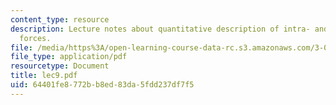 ```yaml
---
content_type: resource
description: Lecture notes about quantitative description of intra- and intermolecular
  forces.
file: /media/https%3A/open-learning-course-data-rc.s3.amazonaws.com/3-052-nanomechanics-of-materials-and-biomaterials-spring-2007/64401fe8772bb8ed83da5fdd237df7f5_lec9.pdf
file_type: application/pdf
resourcetype: Document
title: lec9.pdf
uid: 64401fe8-772b-b8ed-83da-5fdd237df7f5
---
```

